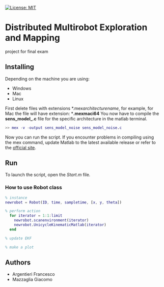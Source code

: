 [![License: MIT](https://img.shields.io/badge/license-MIT-blue.svg)](LICENSE)

# Distributed Multirobot Exploration and Mapping

project for final exam

## Installing

Depending on the machine you are using:
- Windows
- Mac
- Linux

First delete files with extensions \*.mex*architecturename*, for example, for Mac the file will have extension: ***.mexmaci64**
You now have to compile the **sens\_model\_.c** file for the specific architecture in the matlab terminal.

```Matlab
>> mex -v -output sens_model_noise sens_model_noise.c
```

Now you can run the script.
If you encounter problems in compiling using the mex command, update Matlab to the latest available release or refer to the [official site](https://mathworks.com/).

## Run
To launch the script, open the *Start.m* file.

### How to use Robot class
```Matlab
% instance
newrobot = Robot(ID, time, sampletime, [x, y, theta])

% perform action
  for iterator = 1:1:limit
    newrobot.scanenvironment(iterator)
    newrobot.UnicycleKinematicMatlab(iterator)
  end

% update EKF

% make a plot
```


## Authors
- Argentieri Francesco
- Mazzaglia Giacomo
